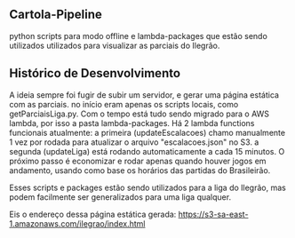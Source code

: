 ## Cartola-Pipeline

python scripts para modo offline e lambda-packages que estão sendo utilizados utilizados para visualizar as parciais do Ilegrão.

## Histórico de Desenvolvimento

A ideia sempre foi fugir de subir um servidor, e gerar uma página estática com as parciais.
no início eram apenas os scripts locais, como getParciaisLiga.py.
Com o tempo está tudo sendo migrado para o AWS lambda, por isso a pasta lambda-packages.
Há 2 lambda functions funcionais atualmente:
a primeira (updateEscalacoes) chamo manualmente 1 vez por rodada para atualizar o arquivo "escalacoes.json" no S3.
a segunda  (updateLiga) está rodando automaticamente a cada 15 minutos. O próximo passo é economizar e rodar apenas quando houver jogos em andamento, usando como base os horários das partidas do Brasileirão.

Esses scripts e packages estão sendo utilizados para a liga do Ilegrão, mas podem facilmente ser generalizados para uma liga qualquer.

Eis o endereço dessa página estática gerada:
https://s3-sa-east-1.amazonaws.com/ilegrao/index.html